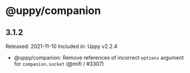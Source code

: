 # @uppy/companion

## 3.1.2

Released: 2021-11-10
Included in: Uppy v2.2.4

- @uppy/companion: Remove references of incorrect `options` argument for `companion.socket` (@mifi / #3307)
